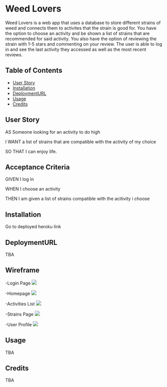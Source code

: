 # Weed Lovers

Weed Lovers is a web app that uses a database to store different strains of weed and connects them to activites that the strain is good for. You have the option to choose an activity and be shown a list of strains that are recommended for said activity. You also have the option of reviewing the strain with 1-5 stars and commenting on your review. The user is able to log in and see the last activity they accessed as well as the most recent reviews.

## Table of Contents

- [User Story](#user-story)
- [Installation](#installation)
- [DeploymentURL](#deploymentURL)
- [Usage](#usage)
- [Credits](#credits)


## User Story

AS Someone looking for an activity to do high 


I WANT a list of strains that are compatible with the activity of my choice 


SO THAT I can enjoy life.


## Acceptance Criteria

GIVEN I log in


WHEN I choose an activity


THEN I am given a list of strains compatible with the acitivity i choose

## Installation

Go to deployed heroku link 

## DeploymentURL

TBA

## Wireframe

-Login Page
<img src='./assets/wflogin.png'>


-Homepage
<img src='./assets/wfhomepage.png'>


-Activities List
<img src='./assets/wfactivity.png'>


-Strains Page
<img src='./assets/wfstrains.png'>


-User Profile
<img src='./assets/wfprofile.png'>

## Usage

TBA

## Credits

TBA
